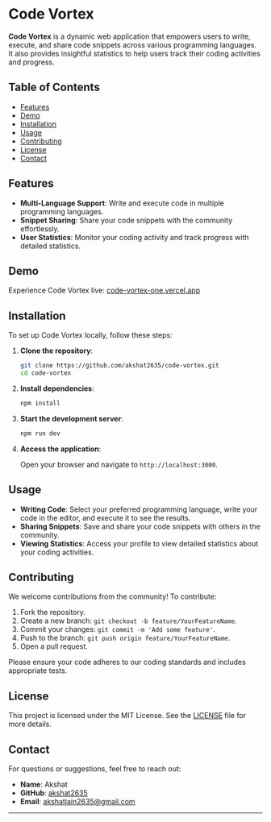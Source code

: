 # Code Vortex

**Code Vortex** is a dynamic web application that empowers users to write, execute, and share code snippets across various programming languages. It also provides insightful statistics to help users track their coding activities and progress.

## Table of Contents

- [Features](#features)
- [Demo](#demo)
- [Installation](#installation)
- [Usage](#usage)
- [Contributing](#contributing)
- [License](#license)
- [Contact](#contact)

## Features

- **Multi-Language Support**: Write and execute code in multiple programming languages.
- **Snippet Sharing**: Share your code snippets with the community effortlessly.
- **User Statistics**: Monitor your coding activity and track progress with detailed statistics.

## Demo

Experience Code Vortex live: [code-vortex-one.vercel.app](https://code-vortex-one.vercel.app)

## Installation

To set up Code Vortex locally, follow these steps:

1. **Clone the repository**:

    ```bash
    git clone https://github.com/akshat2635/code-vortex.git
    cd code-vortex
    ```

2. **Install dependencies**:

    ```bash
    npm install
    ```

3. **Start the development server**:

    ```bash
    npm run dev
    ```

4. **Access the application**:

    Open your browser and navigate to `http://localhost:3000`.

## Usage

- **Writing Code**: Select your preferred programming language, write your code in the editor, and execute it to see the results.
- **Sharing Snippets**: Save and share your code snippets with others in the community.
- **Viewing Statistics**: Access your profile to view detailed statistics about your coding activities.

## Contributing

We welcome contributions from the community! To contribute:

1. Fork the repository.
2. Create a new branch: `git checkout -b feature/YourFeatureName`.
3. Commit your changes: `git commit -m 'Add some feature'`.
4. Push to the branch: `git push origin feature/YourFeatureName`.
5. Open a pull request.

Please ensure your code adheres to our coding standards and includes appropriate tests.

## License

This project is licensed under the MIT License. See the [LICENSE](LICENSE) file for more details.

## Contact

For questions or suggestions, feel free to reach out:

- **Name**: Akshat
- **GitHub**: [akshat2635](https://github.com/akshat2635)
- **Email**: [akshatjain2635@gmail.com](mailto:akshatjain2635@gmail.com)

---


